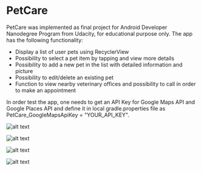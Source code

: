# PetCare

PetCare was implemented as final project for Android Developer Nanodegree Program from Udacity, for educational purpose only. The app has the following functionality:

* Display a list of user pets using RecyclerView 
* Possibility to select a pet item by tapping and view more details
* Possibility to add a new pet in the list with detailed information and picture
* Possibility to edit/delete an existing pet
* Function to view nearby veterinary offices and possibility to call in order to make an appointment

In order test the app, one needs to get an API Key for Google Maps API and Google Places API and define it in local gradle.properties file as PetCare_GoogleMapsApiKey = "YOUR_API_KEY".

![alt text](screenshots/my_pets.png "My Pets list")

![alt text](screenshots/add_pet.png "Add a pet screen")

![alt text](screenshots/pet_details.png "Pet details screen")

![alt text](screenshots/find_vet.png "Find a vet")
